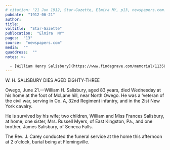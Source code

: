 ```yaml
---
# citation: "21 Jun 1912, Star-Gazette, Elmira NY, p13, newspapers.com."
pubdate:  "1912-06-21"
author: 
title: 
voltitle:  "Star-Gazette"
publocation:  "Elmira  NY"
pages:  "13"
source:  "newspapers.com"
media:  ""
quaddress:  ""
notes: >-

  - [William Henry Salisbury](https://www.findagrave.com/memorial/113585017/william-h-salisbury) (14 Mar 1820 to 19 Jun 1912)
---
```

W. H. SALISBURY DIES AGED EIGHTY-THREE 

Owego, June 21.—William H. Salisbury, aged 83 years, died Wednesday at his home at the foot of McLane hill, near North Owego. He was a ‘veteran of the civil war, serving in Co. A, 32nd Regiment infantry, and in the 2lst New York cavalry. 

He is survived by his wife; two children, William and Miss Frances Salisbury, at home; one sister, Mrs. Russell Myers, of East Kingston, Pa., and one brother, James Salisbury, of Seneca Falls. 

The Rev. J. Carey conducted the funeral service at the home this afternoon at 2 o'clock, burial being at Flemingville. 

